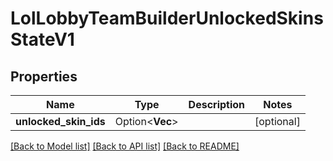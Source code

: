 # LolLobbyTeamBuilderUnlockedSkinsStateV1

## Properties

Name | Type | Description | Notes
------------ | ------------- | ------------- | -------------
**unlocked_skin_ids** | Option<**Vec<i32>**> |  | [optional]

[[Back to Model list]](../README.md#documentation-for-models) [[Back to API list]](../README.md#documentation-for-api-endpoints) [[Back to README]](../README.md)


